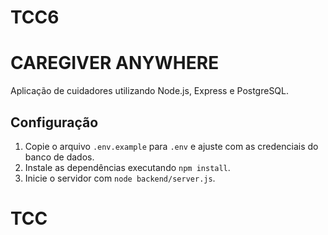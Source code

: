 # TCC6
# CAREGIVER ANYWHERE

Aplicação de cuidadores utilizando Node.js, Express e PostgreSQL.

## Configuração

1. Copie o arquivo `.env.example` para `.env` e ajuste com as credenciais do banco de dados.
2. Instale as dependências executando `npm install`.
3. Inicie o servidor com `node backend/server.js`.
# TCC
